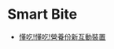 # Smart Bite

- [懂吃!懂吃!營養份新互動裝置](https://1drv.ms/p/s!Ak6Co3gh5pvwhtBtcQ0-O4qCFJIktw?e=lNM737&nav=eyJzSWQiOjI3NywiY0lkIjozNTk4NjY2NDA4fQ)
